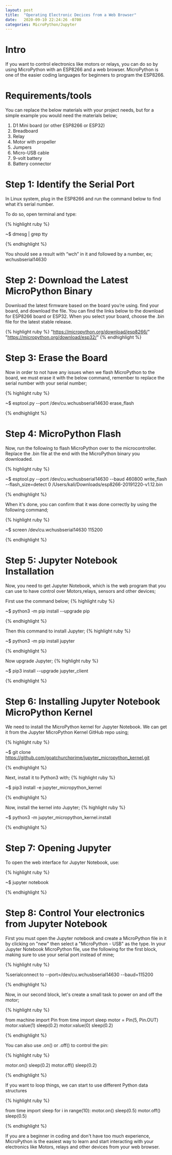 ```yaml
---
layout: post
title:  "Operating Electronic Decices from a Web Browser"
date:   2020-09-10 22:24:26 -0700
categories: MicroPython/Jupyter
---
```


<h1><b>Intro</b></h1>

If you want to control electronics like motors or relays, you can do so by using MicroPython with an ESP8266 and a web browser.
MicroPython is one of the easier coding languages for beginners to program the ESP8266.

<h1><b>Requirements/tools</b></h1>
You can replace the below materials with your project needs, but for a simple example you would need the materials below;

1. D1 Mini board (or other ESP8266 or ESP32)
2. Breadboard
3. Relay
4. Motor with propeller
5. Jumpers
6. Micro-USB cable
7. 9-volt battery
8. Battery connector

<h1><b>Step 1: Identify the Serial Port </b></h1>
In Linux system, plug in the ESP8266 and run the command below to find what it’s serial number.

To do so, open terminal and type:

{% highlight ruby %}

~$ dmesg | grep tty

{% endhighlight %}

You should see a result with “wch” in it and followed by a number, ex; wchusbserial14630

<h1><b>Step 2: Download the Latest MicroPython Binary</b></h1>
Download the latest firmware based on the board you’re using. find your board, and download the file. You can find the links below to the download for ESP8266 board or ESP32. When you select your board, choose the .bin file for the latest stable release.

{% highlight ruby %}
"https://micropython.org/download/esp8266/"
"https://micropython.org/download/esp32/"
{% endhighlight %}

<h1><b>Step 3: Erase the Board</b></h1>
Now in order to not have any issues when we flash MicroPython to the board, we must erase it with the below command, remember to replace the serial number with your serial number;

{% highlight ruby %}

~$ esptool.py --port /dev/cu.wchusbserial14630 erase_flash

{% endhighlight %}

<h1><b>Step 4: MicroPython Flash</b></h1>
Now, run the following to flash MicroPython over to the microcontroller. Replace the .bin file at the end with the MicroPython binary you downloaded.

{% highlight ruby %}

~$ esptool.py --port /dev/cu.wchusbserial14630 --baud 460800 write_flash --flash_size=detect 0 /Users/kali/Downloads/esp8266-20191220-v1.12.bin

{% endhighlight %}

When it's done, you can confirm that it was done correctly by using the following command;

{% highlight ruby %}

~$ screen /dev/cu.wchusbserial14630 115200

{% endhighlight %}


<h1><b>Step 5: Jupyter Notebook Installation</b></h1>

Now, you need to get Jupyter Notebook, which is the web program that you can use to have control over Motors,relays, sensors and other devices;

First use the command below;
{% highlight ruby %}

~$ python3 -m pip install --upgrade pip

{% endhighlight %}

Then this command to install Jupyter;
{% highlight ruby %}

~$ python3 -m pip install jupyter

{% endhighlight %}

Now upgrade Jupyter;
{% highlight ruby %}

~$ pip3 install --upgrade jupyter_client

{% endhighlight %}

<h1><b>Step 6: Installing Jupyter Notebook MicroPython Kernel</b></h1>
We need to install the MicroPython kernel for Jupyter Notebook. We can get it from the Jupyter MicroPython Kernel GitHub repo using;

{% highlight ruby %}

~$ git clone https://github.com/goatchurchprime/jupyter_micropython_kernel.git

{% endhighlight %}

Next, install it to Python3 with;
{% highlight ruby %}

~$ pip3 install -e jupyter_micropython_kernel

{% endhighlight %}

Now, install the kernel into Jupyter;
{% highlight ruby %}

~$ python3 -m jupyter_micropython_kernel.install

{% endhighlight %}

<h1><b>Step 7: Opening Jupyter</b></h1>
To open the web interface for Jupyter Notebook, use:

{% highlight ruby %}

~$ jupyter notebook

{% endhighlight %}

<h1><b>Step 8: Control Your electronics from Jupyter Notebook</b></h1>
First you must open the Jupyter notebook and create a MicroPython file in it by clicking on "new" then select a "MicroPython - USB" as the type.
In your Jupyter Notebook MicroPython file, use the following for the first block, making sure to use your serial port instead of mine;

{% highlight ruby %}

%serialconnect to --port=/dev/cu.wchusbserial14630 --baud=115200

{% endhighlight %}

Now, in our second block, let's create a small task to power on and off the motor;

{% highlight ruby %}

from machine import Pin
from time import sleep
motor = Pin(5, Pin.OUT)
motor.value(1)
sleep(0.2)
motor.value(0)
sleep(0.2)

{% endhighlight %}

You can also use .on() or .off() to control the pin:

{% highlight ruby %}

motor.on()
sleep(0.2)
motor.off()
sleep(0.2)

{% endhighlight %}

If you want to loop things, we can start to use different Python data structures

{% highlight ruby %}

from time import sleep
for i in range(10):
    motor.on()
    sleep(0.5)
    motor.off()
    sleep(0.5)

{% endhighlight %}

If you are a beginner in coding and don't have too much experience, MicroPython is the easiest way to learn and start interacting with your electronics like Motors, relays and other devices from your web browser.
